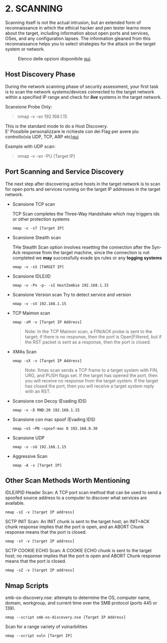 # 2. SCANNING
Scanning itself is not the actual intrusion, but an extended form of reconnaissance in which the ethical hacker and pen tester learns more about the target, including information about open ports and services, OSes, and any configuration lapses. The information gleaned from this reconnaissance helps you to select strategies for the attack on the target system or network.

<a href="https://www.stationx.net/nmap-cheat-sheet/" style="color:white">nmap</a>
Elenco delle opzioni  disponibile [qui](https://nmap.org/man/it/man-briefoptions.html).

## Host Discovery Phase
During the network scanning phase of security assessment, your first task is to scan the network systems/devices connected to the target network within a specified IP range and check for ***live*** systems in the target network.

Scansione Probe Only:
> nmap -v -sn 192.168.1.15

This is the standard mode to do a Host Discovery.\
E' Possibile personalizzare le richieste con dei Flag per avere piu controllo(via UDP, TCP, ARP etc)[qui](https://nmap.org/man/it/man-host-discovery.html)

Example with UDP scan:
> nmap -v -sn -PU [Target IP]

## Port Scanning and Service Discovery
The next step after discovering active hosts in the target network is to scan for open ports and services running on the target IP addresses in the target network.

- Scansione TCP scan

  TCP Scan completes the Three-Way Handshake which may triggers ids or other protection systems
  ```
  nmap -v -sT [Target IP]
  ```

- Scansione Stealth scan

  THe Stealth Scan option involves resetting the connection after the Syn-Ack response from the target machine, since the connection is not completed we **may** successfully evade ips rules or any **logging systems**
  ```
  nmap -v -sS [TARGET IP]
  ```

- Scansione IDLE/ID
    ```
    nmap -v -Pn -p- -sI HostZombie 192.168.1.15
    ```

- Scansione Version scan
    Try to detect service and version
   ```
   nmap -v -sV 192.168.1.15
   ```

- TCP Maimon scan
    ```
    nmap -sM -v [Target IP Address]
    ```
    > Note: In the TCP Maimon scan, a FIN/ACK probe is sent to the target; if there is no response, then the port is Open|Filtered, but if the RST packet is sent as a response, then the port is closed.
- XMAs Scan
    ```
    nmap -sX -v [Target IP Address]
    ```
    > Note: Xmas scan sends a TCP frame to a target system with FIN, URG, and PUSH flags set. If the target has opened the port, then you will receive no response from the target system. If the target has closed the port, then you will receive a target system reply with an RST.

- Scansione con Decoy (Evading IDS)
    ```
    nmap -v -D RND:20 192.168.1.15
    ```

- Scansione con mac spoof (Evading IDS)
    ```
    nmap –sS –PN –spoof-mac 0 192.168.0.30
    ```

- Scansione UDP
    ```
    nmap -v -sU 192.168.1.15
    ```
- Aggressive Scan
    ```
    nmap -A -v [Target IP]
    ```

## Other Scan Methods Worth Mentioning

IDLE/IPID Header Scan: A TCP port scan method that can be used to send a spoofed source address to a computer to discover what services are available.

```
nmap -sI -v [target IP address]
```

SCTP INIT Scan: An INIT chunk is sent to the target host; an INIT+ACK chunk response implies that the port is open, and an ABORT Chunk response means that the port is closed.
```
nmap -sY -v [target IP address]
```

SCTP COOKIE ECHO Scan: A COOKIE ECHO chunk is sent to the target host; no response implies that the port is open and ABORT Chunk response means that the port is closed.
```
nmap -sZ -v [target IP address]
```

## Nmap Scripts


smb-os-discovery.nse: attempts to determine the OS, computer name, domain, workgroup, and current time over the SMB protocol (ports 445 or 139).
```
nmap --script smb-os-discovery.nse [Target IP Address]
```

Scan for a range variety of vulnarbilities
```
nmap --script vuln [Target IP]
```